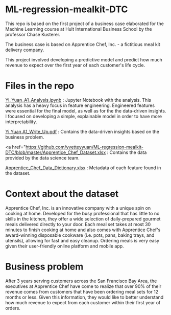 # ML-regression-mealkit-DTC
This repo is based on the first project of a business case elaborated for the Machine Learning course at Hult International Business School by the professor Chase Kusterer.

The business case is based on Apprentice Chef, Inc. - a fictitious meal kit delivery company.

This project involved developing a predictive model and predict how much revenue to expect over the first year of each customer's life cycle. 

# Files in the repo
<a href="https://github.com/yvetteyyuan/ML-regression-mealkit-DTC/blob/master/Yi_Yuan_A1_Analysis.ipynb">Yi_Yuan_A1_Analysis.ipynb</a> : Jupyter Notebook with the analysis. This analysis has a heavy focus in feature engineering. Engineered features were essential for the final model, as well as for the the data-driven insights. I focused on developing a simple, explainable model in order to have more interpretability.

<a href="https://github.com/yvetteyyuan/ML-regression-mealkit-DTC/blob/master/Yi%20Yuan%20A1_Write_Up.pdf">Yi Yuan A1_Write_Up.pdf</a> : Contains the data-driven insights based on the business problem.

<a href="https://github.com/yvetteyyuan/ML-regression-mealkit-DTC/blob/master/Apprentice_Chef_Dataset.xlsx</a> : Contains the data provided by the data science team.

<a href="https://github.com/yvetteyyuan/ML-regression-mealkit-DTC/blob/master/Apprentice_Chef_Data_Dictionary.xlsx">Apprentice_Chef_Data_Dictionary.xlsx</a> : Metadata of each feature found in the dataset.

# Context about the dataset
Apprentice Chef, Inc. is an innovative company with a unique spin on cooking at home. Developed for the busy professional that has little to no skills in the kitchen, they offer a wide selection of daily-prepared gourmet meals delivered directly to your door. Each meal set takes at most 30 minutes to finish cooking at home and also comes with Apprentice Chef's award-winning disposable cookware (i.e. pots, pans, baking trays, and utensils), allowing for fast and easy cleanup. Ordering meals is very easy given their user-friendly online platform and mobile app.

# Business problem
After 3 years serving customers across the San Francisco Bay Area, the executives at Apprentice Chef have come to realize that over 90% of their revenue comes from customers that have been ordering meal sets for 12 months or less. Given this information, they would like to better understand how much revenue to expect from each customer within their first year of orders.
